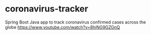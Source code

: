 # coronavirus-tracker
Spring Boot Java app to track coronavirus confirmed cases across the globe
https://www.youtube.com/watch?v=8hjNG9GZGnQ
